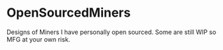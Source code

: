 # OpenSourcedMiners
Designs of Miners I have personally open sourced. Some are still WIP so MFG at your own risk.
